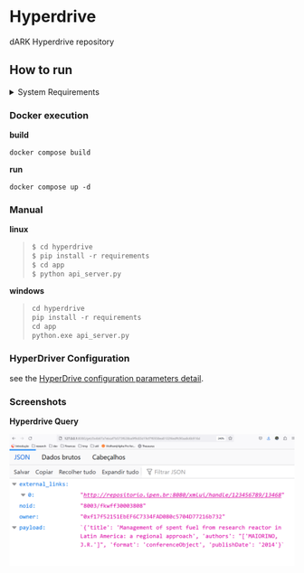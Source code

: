 # Hyperdrive

dARK Hyperdrive repository


## How to run

<details>
<summary>System Requirements</summary>
    <ul>
        <li> python 3.10 </li>
        <li> pip </li>
        <li> docker </li>
        <li> docker-compose </li>
        <li> PostgresSQL 16 </li>
    </ul>
</details>

### Docker execution

**build**
```
docker compose build
```

**run**
```
docker compose up -d
```

### Manual

**linux**
> ```
> $ cd hyperdrive
> $ pip install -r requirements
> $ cd app
> $ python api_server.py
> ```

**windows**
> ```
> cd hyperdrive
> pip install -r requirements
> cd app
> python.exe api_server.py
>```

### HyperDriver Configuration

see the [HyperDrive configuration parameters detail](docs/configuration_parameter.md).

### Screenshots

**Hyperdrive Query**

![](docs/figures/misc/payload_v0.png)
